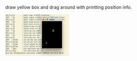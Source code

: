 
draw yellow box and drag around with printting position info.

<img src='/e_drawStyle/out.gif' height="40%" width="40%">
